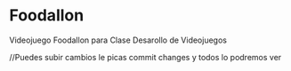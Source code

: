 
# Foodallon
Videojuego Foodallon para Clase Desarollo de Videojuegos

//Puedes subir cambios le picas commit changes y todos lo podremos ver
